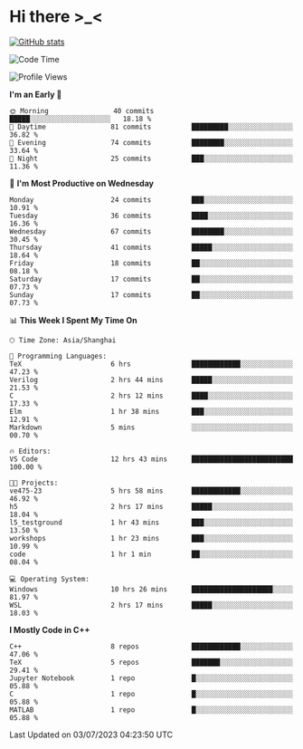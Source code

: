 # Hi there \>_<

[![GitHub stats](https://github-readme-stats.vercel.app/api?username=ARessegetesStery&show_icons=true&theme=transparent)](https://github.com/anuraghazra/github-readme-stats)

<!--START_SECTION:waka-->
![Code Time](http://img.shields.io/badge/Code%20Time-181%20hrs%2042%20mins-blue)

![Profile Views](http://img.shields.io/badge/Profile%20Views-0-blue)

**I'm an Early 🐤** 

```text
🌞 Morning                40 commits          █████░░░░░░░░░░░░░░░░░░░░   18.18 % 
🌆 Daytime                81 commits          █████████░░░░░░░░░░░░░░░░   36.82 % 
🌃 Evening                74 commits          ████████░░░░░░░░░░░░░░░░░   33.64 % 
🌙 Night                  25 commits          ███░░░░░░░░░░░░░░░░░░░░░░   11.36 % 
```
📅 **I'm Most Productive on Wednesday** 

```text
Monday                   24 commits          ███░░░░░░░░░░░░░░░░░░░░░░   10.91 % 
Tuesday                  36 commits          ████░░░░░░░░░░░░░░░░░░░░░   16.36 % 
Wednesday                67 commits          ████████░░░░░░░░░░░░░░░░░   30.45 % 
Thursday                 41 commits          █████░░░░░░░░░░░░░░░░░░░░   18.64 % 
Friday                   18 commits          ██░░░░░░░░░░░░░░░░░░░░░░░   08.18 % 
Saturday                 17 commits          ██░░░░░░░░░░░░░░░░░░░░░░░   07.73 % 
Sunday                   17 commits          ██░░░░░░░░░░░░░░░░░░░░░░░   07.73 % 
```


📊 **This Week I Spent My Time On** 

```text
🕑︎ Time Zone: Asia/Shanghai

💬 Programming Languages: 
TeX                      6 hrs               ████████████░░░░░░░░░░░░░   47.23 % 
Verilog                  2 hrs 44 mins       █████░░░░░░░░░░░░░░░░░░░░   21.53 % 
C                        2 hrs 12 mins       ████░░░░░░░░░░░░░░░░░░░░░   17.33 % 
Elm                      1 hr 38 mins        ███░░░░░░░░░░░░░░░░░░░░░░   12.91 % 
Markdown                 5 mins              ░░░░░░░░░░░░░░░░░░░░░░░░░   00.70 % 

🔥 Editors: 
VS Code                  12 hrs 43 mins      █████████████████████████   100.00 % 

🐱‍💻 Projects: 
ve475-23                 5 hrs 58 mins       ████████████░░░░░░░░░░░░░   46.92 % 
h5                       2 hrs 17 mins       █████░░░░░░░░░░░░░░░░░░░░   18.04 % 
l5_testground            1 hr 43 mins        ███░░░░░░░░░░░░░░░░░░░░░░   13.50 % 
workshops                1 hr 23 mins        ███░░░░░░░░░░░░░░░░░░░░░░   10.99 % 
code                     1 hr 1 min          ██░░░░░░░░░░░░░░░░░░░░░░░   08.04 % 

💻 Operating System: 
Windows                  10 hrs 26 mins      ████████████████████░░░░░   81.97 % 
WSL                      2 hrs 17 mins       █████░░░░░░░░░░░░░░░░░░░░   18.03 % 
```

**I Mostly Code in C++** 

```text
C++                      8 repos             ████████████░░░░░░░░░░░░░   47.06 % 
TeX                      5 repos             ███████░░░░░░░░░░░░░░░░░░   29.41 % 
Jupyter Notebook         1 repo              █░░░░░░░░░░░░░░░░░░░░░░░░   05.88 % 
C                        1 repo              █░░░░░░░░░░░░░░░░░░░░░░░░   05.88 % 
MATLAB                   1 repo              █░░░░░░░░░░░░░░░░░░░░░░░░   05.88 % 
```




 Last Updated on 03/07/2023 04:23:50 UTC
<!--END_SECTION:waka-->
